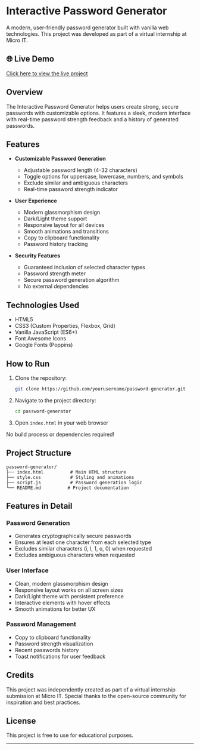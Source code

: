 # Interactive Password Generator

A modern, user-friendly password generator built with vanilla web technologies. This project was developed as part of a virtual internship at Micro IT.

## 🌐 Live Demo

[Click here to view the live project](https://password-generator-project-for-micro-it.vercel.app/)


## Overview

The Interactive Password Generator helps users create strong, secure passwords with customizable options. It features a sleek, modern interface with real-time password strength feedback and a history of generated passwords.

## Features

- **Customizable Password Generation**
  - Adjustable password length (4-32 characters)
  - Toggle options for uppercase, lowercase, numbers, and symbols
  - Exclude similar and ambiguous characters
  - Real-time password strength indicator

- **User Experience**
  - Modern glassmorphism design
  - Dark/Light theme support
  - Responsive layout for all devices
  - Smooth animations and transitions
  - Copy to clipboard functionality
  - Password history tracking

- **Security Features**
  - Guaranteed inclusion of selected character types
  - Password strength meter
  - Secure password generation algorithm
  - No external dependencies

## Technologies Used

- HTML5
- CSS3 (Custom Properties, Flexbox, Grid)
- Vanilla JavaScript (ES6+)
- Font Awesome Icons
- Google Fonts (Poppins)

## How to Run

1. Clone the repository:
   ```bash
   git clone https://github.com/yourusername/password-generator.git
   ```

2. Navigate to the project directory:
   ```bash
   cd password-generator
   ```

3. Open `index.html` in your web browser

No build process or dependencies required!

## Project Structure

```
password-generator/
├── index.html          # Main HTML structure
├── style.css           # Styling and animations
├── script.js           # Password generation logic
└── README.md          # Project documentation
```

## Features in Detail

### Password Generation
- Generates cryptographically secure passwords
- Ensures at least one character from each selected type
- Excludes similar characters (i, l, 1, o, 0) when requested
- Excludes ambiguous characters when requested

### User Interface
- Clean, modern glassmorphism design
- Responsive layout works on all screen sizes
- Dark/Light theme with persistent preference
- Interactive elements with hover effects
- Smooth animations for better UX

### Password Management
- Copy to clipboard functionality
- Password strength visualization
- Recent passwords history
- Toast notifications for user feedback

## Credits

This project was independently created as part of a virtual internship submission at Micro IT. Special thanks to the open-source community for inspiration and best practices.

## License

This project is free to use for educational purposes.

---
